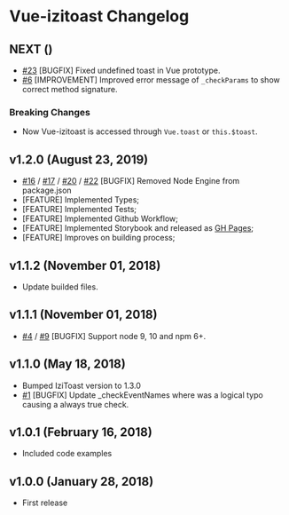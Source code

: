 # Vue-izitoast Changelog

## NEXT ()

- [#23](https://github.com/arthurvasconcelos/vue-izitoast/issues/23) [BUGFIX] Fixed undefined toast in Vue prototype.
- [#6](https://github.com/arthurvasconcelos/vue-izitoast/issues/6) [IMPROVEMENT] Improved error message of `_checkParams` to show correct method signature.

### Breaking Changes

- Now Vue-izitoast is accessed through `Vue.toast` or `this.$toast`.

## v1.2.0 (August 23, 2019)

- [#16](https://github.com/arthurvasconcelos/vue-izitoast/issue/16) / [#17](https://github.com/arthurvasconcelos/vue-izitoast/issue/17) / [#20](https://github.com/arthurvasconcelos/vue-izitoast/pull/20) / [#22](https://github.com/arthurvasconcelos/vue-izitoast/pull/20) [BUGFIX] Removed Node Engine from package.json
- [FEATURE] Implemented Types;
- [FEATURE] Implemented Tests;
- [FEATURE] Implemented Github Workflow;
- [FEATURE] Implemented Storybook and released as [GH Pages](https://arthurvasconcelos.com.br/vue-izitoast);
- [FEATURE] Improves on building process;

## v1.1.2 (November 01, 2018)

- Update builded files.

## v1.1.1 (November 01, 2018)

- [#4](https://github.com/arthurvasconcelos/vue-izitoast/pull/4) / [#9](https://github.com/arthurvasconcelos/vue-izitoast/pull/9) [BUGFIX] Support node 9, 10 and npm 6+.

## v1.1.0 (May 18, 2018)

- Bumped IziToast version to 1.3.0
- [#1](https://github.com/arthurvasconcelos/vue-izitoast/pull/1) [BUGFIX] Update _checkEventNames where was a logical typo causing a always true check.

## v1.0.1 (February 16, 2018)

- Included code examples

## v1.0.0 (January 28, 2018)

- First release